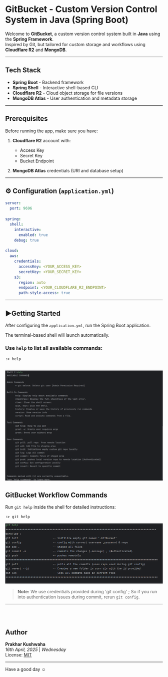 [//]: # (Welcome to version control system build in java language using spring framework.)

[//]: # ()
[//]: # ()
[//]: # (Tech stack :)

[//]: # (Spring framework )

[//]: # (    Spring shell -- For integrated shell)

[//]: # (Cloudflare R2 : Storing files as objects recurseviely)

[//]: # (Mongo Db : User registration)

[//]: # ()
[//]: # ()
[//]: # ()
[//]: # ()
[//]: # (Before you start :)

[//]: # (1. You must register for Cloufare R2 cloud object storage.)

[//]: # (2. Mongo Db Atlas credentials)

[//]: # ()
[//]: # (Update applications.yml file)

[//]: # (server :)

[//]: # (   port : 9696)

[//]: # ()
[//]: # (spring:)

[//]: # (   shell:)

[//]: # (    interactive:)

[//]: # (      enabled: true)

[//]: # (    debug: true)

[//]: # ()
[//]: # (cloud:)

[//]: # (   aws:)

[//]: # (     credentials:)

[//]: # (     accessKey: <Your acesss key>)

[//]: # (     secretKey: <Your secret key>)

[//]: # (   s3:)

[//]: # (     region: auto)

[//]: # (     endpoint: <Your clout stoage uri>)

[//]: # (     path-style-access: true)

[//]: # ()
[//]: # ()
[//]: # ()
[//]: # ()
[//]: # ()
[//]: # (How to Start  ?)

[//]: # (After you setup , )

[//]: # (Run spring boot application on your desired port)

[//]: # (Terminal will start immediately , )

[//]: # ()
[//]: # (run "help" -- to see all commands)

[//]: # (![img.png]&#40;img.png&#41;)

[//]: # ()
[//]: # ()
[//]: # ()
[//]: # (run "git help" -- for workflow)

[//]: # (Shell &#40;:>git help)

[//]: # (************************************************************************************************)

[//]: # (WorkFlow :)

[//]: # (git init                      -- initilize empty git named '.GitBucket')

[//]: # (git config                    -- config with correct username ,password & repo)

[//]: # (git add .                     -- staged all files)

[//]: # (git commit -m                 -- commits the changes [-message] , {Authenticated})

[//]: # (git push                      -- pushes remotely)

[//]: # (*************************************************************************************************)

[//]: # (git pull                      -- pulls all the commits {uses repo used during git config})

[//]: # (git revert --id               -- Creates a new folder in curr dir with the id provided)

[//]: # (git log                       -- logs all commits made in current repo)

[//]: # (*************************************************************************************************)

[//]: # ()
[//]: # ()
[//]: # ()
[//]: # (Note : You will be authenicated with the details provided while git config , )

[//]: # (So , if you ran into promblem while commiting :)

[//]: # (Rerun "git config")

[//]: # ()
[//]: # ()
[//]: # ()
[//]: # ()
[//]: # (Thankyou )

[//]: # (Have a good day ☺)

[//]: # ()
[//]: # (------------------------------------------------------------------------------------------)

[//]: # (Author : Prakhar Kushwaha)

[//]: # (Date   : 16th April , 2025 | Wednesday)

[//]: # (Lisence : MIT lisence)

[//]: # (---------------------------------------------------------------------------------------------)



# GitBucket - Custom Version Control System in Java (Spring Boot)

Welcome to **GitBucket**, a custom version control system built in **Java** using the **Spring Framework**.  
Inspired by Git, but tailored for custom storage and workflows using **Cloudflare R2** and **MongoDB**.

---

##  Tech Stack

- **Spring Boot** - Backend framework
- **Spring Shell** - Interactive shell-based CLI
- **Cloudflare R2** - Cloud object storage for file versions
- **MongoDB Atlas** - User authentication and metadata storage

---

##  Prerequisites

Before running the app, make sure you have:

1. **Cloudflare R2** account with:
    - Access Key
    - Secret Key
    - Bucket Endpoint

2. **MongoDB Atlas** credentials (URI and database setup)

---

## ⚙️ Configuration (`application.yml`)

```yaml
server:
  port: 9696

spring:
  shell:
    interactive:
      enabled: true
    debug: true

cloud:
  aws:
    credentials:
      accessKey: <YOUR_ACCESS_KEY>
      secretKey: <YOUR_SECRET_KEY>
    s3:
      region: auto
      endpoint: <YOUR_CLOUDFLARE_R2_ENDPOINT>
      path-style-access: true
```

---

## ▶Getting Started

After configuring the `application.yml`, run the Spring Boot application.

The terminal-based shell will launch automatically.

### Use `help` to list all available commands:

```shell
:> help
```
![](img.png)
---

##  GitBucket Workflow Commands

Run `git help` inside the shell for detailed instructions:

```shell
:> git help
```

![](img_1.png)



> **Note:** We use credentials provided during 'git config'  ; So  if you run into authentication issues during commit, rerun `git config`.

---



<br>
<br>

##  Author

**Prakhar Kushwaha**  
*16th April, 2025* |  *Wednesday*  
 License: [MIT](LICENSE)

---

Have a good day ☺


